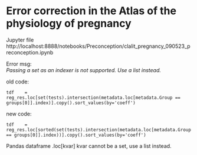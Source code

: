 # Error correction in the Atlas of the physiology of pregnancy

Jupyter file
http://localhost:8888/notebooks/Preconception/clalit_pregnancy_090523_preconception.ipynb

Error msg:  
*Passing a set as an indexer is not supported. Use a list instead.*

old code:
```
tdf    = reg_res.loc[set(tests).intersection(metadata.loc[metadata.Group == groups[0]].index)].copy().sort_values(by='coeff')
```
new code: 
```
tdf    = reg_res.loc[sorted(set(tests).intersection(metadata.loc[metadata.Group == groups[0]].index))].copy().sort_values(by='coeff')
```

Pandas dataframe .loc[kvar] kvar cannot be a set, use a list instead.